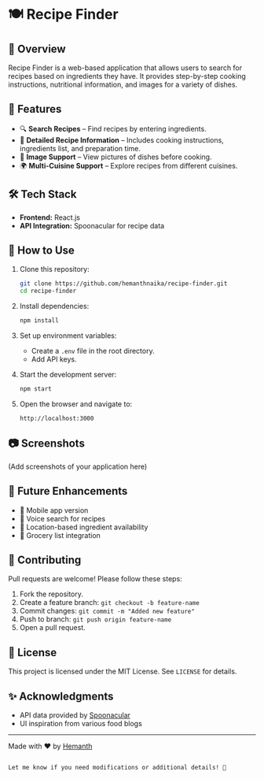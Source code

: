  # 🍽️ Recipe Finder

## 📌 Overview
Recipe Finder is a web-based application that allows users to search for recipes based on ingredients they have. It provides step-by-step cooking instructions, nutritional information, and images for a variety of dishes.

## 🚀 Features
- 🔍 **Search Recipes** – Find recipes by entering ingredients.
- 🥘 **Detailed Recipe Information** – Includes cooking instructions, ingredients list, and preparation time.
- 📸 **Image Support** – View pictures of dishes before cooking.
- 🌍 **Multi-Cuisine Support** – Explore recipes from different cuisines.

## 🛠️ Tech Stack
- **Frontend:** React.js 
- **API Integration:** Spoonacular for recipe data

## 🎯 How to Use
1. Clone this repository:
   ```sh
   git clone https://github.com/hemanthnaika/recipe-finder.git
   cd recipe-finder
   ```
2. Install dependencies:
   ```sh
   npm install
   ```
3. Set up environment variables:
   - Create a `.env` file in the root directory.
   - Add API keys.

4. Start the development server:
   ```sh
   npm start
   ```
5. Open the browser and navigate to:
   ```
   http://localhost:3000

## 📷 Screenshots
(Add screenshots of your application here)

## 📌 Future Enhancements
- 📱 Mobile app version
- 🎤 Voice search for recipes
- 📍 Location-based ingredient availability
- 🛒 Grocery list integration

## 🤝 Contributing
Pull requests are welcome! Please follow these steps:
1. Fork the repository.
2. Create a feature branch: `git checkout -b feature-name`
3. Commit changes: `git commit -m "Added new feature"`
4. Push to branch: `git push origin feature-name`
5. Open a pull request.

## 📄 License
This project is licensed under the MIT License. See `LICENSE` for details.

## ✨ Acknowledgments
- API data provided by [Spoonacular](https://spoonacular.com/) 
- UI inspiration from various food blogs

---
Made with ❤️ by [Hemanth](https://github.com/hemanthnaika)
```

Let me know if you need modifications or additional details! 🚀
 
